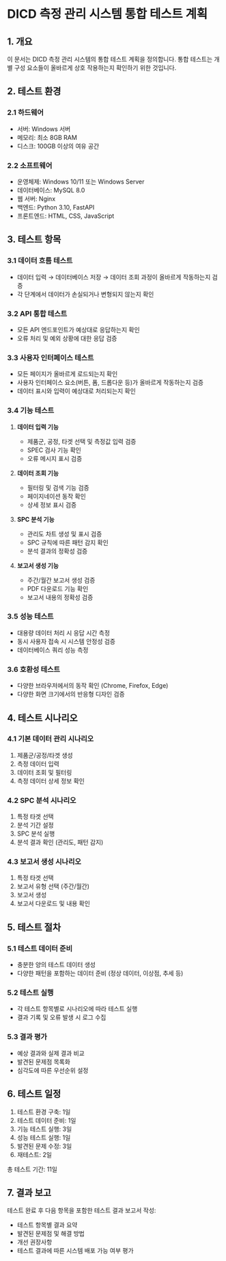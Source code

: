 # DICD 측정 관리 시스템 통합 테스트 계획

## 1. 개요

이 문서는 DICD 측정 관리 시스템의 통합 테스트 계획을 정의합니다. 통합 테스트는 개별 구성 요소들이 올바르게 상호 작용하는지 확인하기 위한 것입니다.

## 2. 테스트 환경

### 2.1 하드웨어
- 서버: Windows 서버
- 메모리: 최소 8GB RAM
- 디스크: 100GB 이상의 여유 공간

### 2.2 소프트웨어
- 운영체제: Windows 10/11 또는 Windows Server
- 데이터베이스: MySQL 8.0
- 웹 서버: Nginx
- 백엔드: Python 3.10, FastAPI
- 프론트엔드: HTML, CSS, JavaScript

## 3. 테스트 항목

### 3.1 데이터 흐름 테스트
- 데이터 입력 → 데이터베이스 저장 → 데이터 조회 과정이 올바르게 작동하는지 검증
- 각 단계에서 데이터가 손실되거나 변형되지 않는지 확인

### 3.2 API 통합 테스트
- 모든 API 엔드포인트가 예상대로 응답하는지 확인
- 오류 처리 및 예외 상황에 대한 응답 검증

### 3.3 사용자 인터페이스 테스트
- 모든 페이지가 올바르게 로드되는지 확인
- 사용자 인터페이스 요소(버튼, 폼, 드롭다운 등)가 올바르게 작동하는지 검증
- 데이터 표시와 입력이 예상대로 처리되는지 확인

### 3.4 기능 테스트
1. **데이터 입력 기능**
   - 제품군, 공정, 타겟 선택 및 측정값 입력 검증
   - SPEC 검사 기능 확인
   - 오류 메시지 표시 검증

2. **데이터 조회 기능**
   - 필터링 및 검색 기능 검증
   - 페이지네이션 동작 확인
   - 상세 정보 표시 검증

3. **SPC 분석 기능**
   - 관리도 차트 생성 및 표시 검증
   - SPC 규칙에 따른 패턴 감지 확인
   - 분석 결과의 정확성 검증

4. **보고서 생성 기능**
   - 주간/월간 보고서 생성 검증
   - PDF 다운로드 기능 확인
   - 보고서 내용의 정확성 검증

### 3.5 성능 테스트
- 대용량 데이터 처리 시 응답 시간 측정
- 동시 사용자 접속 시 시스템 안정성 검증
- 데이터베이스 쿼리 성능 측정

### 3.6 호환성 테스트
- 다양한 브라우저에서의 동작 확인 (Chrome, Firefox, Edge)
- 다양한 화면 크기에서의 반응형 디자인 검증

## 4. 테스트 시나리오

### 4.1 기본 데이터 관리 시나리오
1. 제품군/공정/타겟 생성
2. 측정 데이터 입력
3. 데이터 조회 및 필터링
4. 측정 데이터 상세 정보 확인

### 4.2 SPC 분석 시나리오
1. 특정 타겟 선택
2. 분석 기간 설정
3. SPC 분석 실행
4. 분석 결과 확인 (관리도, 패턴 감지)

### 4.3 보고서 생성 시나리오
1. 특정 타겟 선택
2. 보고서 유형 선택 (주간/월간)
3. 보고서 생성
4. 보고서 다운로드 및 내용 확인

## 5. 테스트 절차

### 5.1 테스트 데이터 준비
- 충분한 양의 테스트 데이터 생성
- 다양한 패턴을 포함하는 데이터 준비 (정상 데이터, 이상점, 추세 등)

### 5.2 테스트 실행
- 각 테스트 항목별로 시나리오에 따라 테스트 실행
- 결과 기록 및 오류 발생 시 로그 수집

### 5.3 결과 평가
- 예상 결과와 실제 결과 비교
- 발견된 문제점 목록화
- 심각도에 따른 우선순위 설정

## 6. 테스트 일정

1. 테스트 환경 구축: 1일
2. 테스트 데이터 준비: 1일
3. 기능 테스트 실행: 3일
4. 성능 테스트 실행: 1일
5. 발견된 문제 수정: 3일
6. 재테스트: 2일

총 테스트 기간: 11일

## 7. 결과 보고

테스트 완료 후 다음 항목을 포함한 테스트 결과 보고서 작성:
- 테스트 항목별 결과 요약
- 발견된 문제점 및 해결 방법
- 개선 권장사항
- 테스트 결과에 따른 시스템 배포 가능 여부 평가